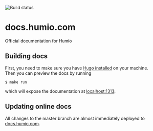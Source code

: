 ![Build status](https://drone.internal.humio.com/api/badges/humio/docs.humio.com/status.svg?branch=master)

# docs.humio.com
Official documentation for Humio

## Building docs
First, you need to make sure you have [Hugo installed](https://gohugo.io/getting-started/quick-start/#step-1-install-hugo) on your machine.
Then you can preview the docs by running

```
$ make run
```
which will expose the documentation at [localhost:1313](http://localhost:1313).

## Updating online docs
All changes to the master branch are almost immediately deployed to [docs.humio.com](https://docs.humio.com).
